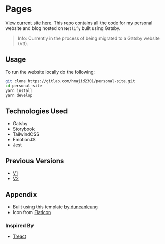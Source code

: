 # Pages

[View current site here](https://haseebmajid.dev).
This repo contains all the code for my personal website and blog hosted on `Netlify` built using Gatsby.

> Info: Currently in the process of being migrated to a Gatsby website (V3).

## Usage

To run the website locally do the following;

```bash
git clone https://gitlab.com/hmajid2301/personal-site.git
cd personal-site
yarn install
yarn develop
```

## Technologies Used

- Gatsby
- Storybook
- TailwindCSS
- EmotionJS
- Jest

## Previous Versions

- [V1](https://v1.haseebmajid.dev)
- [V2](https://v2.haseebmajid.dev)

## Appendix

- Built using this template [by duncanleung](https://github.com/duncanleung/gatsby-typescript-emotion-storybook)
- Icon from [FlatIcon](https://www.flaticon.com/free-icon/code_2920277?term=website&page=1&position=17)

### Inspired By

- [Treact](https://treact.owaiskhan.me)
